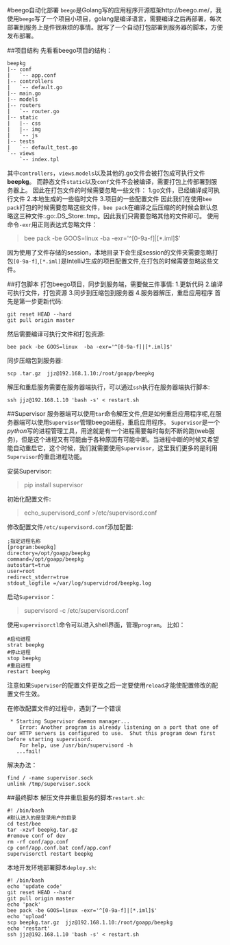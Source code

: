 #beego自动化部署
`beego`是Golang写的应用程序开源框架http://beego.me/，我使用`beego`写了一个项目小项目，golang是编译语言，需要编译之后再部署，每次部署到服务上是件很麻烦的事情。就写了一个自动打包部署到服务器的脚本，方便发布部署。

##项目结构
先看看beego项目的结构：
```
beepkg
|-- conf
|   `-- app.conf
|-- controllers
|   `-- default.go
|-- main.go
|-- models
|-- routers
|   `-- router.go
|-- static
|   |-- css
|   |-- img
|   `-- js
|-- tests
|   `-- default_test.go
`-- views
    `-- index.tpl  
```
其中`controllers`，`views`.`models`以及其他的.go文件会被打包成可执行文件**beepkg**。
而静态文件`static`以及`conf`文件不会被编译，需要打包上传部署到服务器上。
因此在打包文件的时候需要忽略一些文件：
	1.go文件，已经编译成可执行文件
	2.本地生成的一些临时文件
	3.项目的一些配置文件
因此我们在使用`bee pack`打包的时候需要忽略这些文件，`bee pack`在编译之后压缩的的时候会默认忽略这三种文件:.go:.DS_Store:.tmp。因此我们只需要忽略其他的文件即可。
使用命令`-exr`用正则表达式忽略文件：
>bee pack -be GOOS=linux -ba -exr='^[0-9a-f]|[*.iml]$'

因为使用了文件存储的session，本地目录下会生成session的文件夹需要忽略打包`[0-9a-f]`,`[*.iml]`是IntelliJ生成的项目配置文件,在打包的时候需要忽略这些文件。


##打包脚本
打包beego项目，同步到服务端，需要做三件事情:
	1.更新代码
	2.编译可执行文件，打包资源
	3.同步到压缩包到服务器
    4.服务器解压，重启应用程序
首先是第一步更新代码:
```
git reset HEAD --hard
git pull origin master
```
然后需要编译可执行文件和打包资源:
```
bee pack -be GOOS=linux  -ba -exr='^[0-9a-f]|[*.iml]$'
```
同步压缩包到服务器:
```
scp .tar.gz  jjz@192.168.1.10:/root/goapp/beepkg

```
解压和重启服务需要在服务器端执行，可以通过`ssh`执行在服务器端执行脚本:
```
ssh jjz@192.168.1.10 'bash -s' < restart.sh
```

##Supervisor
服务器端可以使用`tar`命令解压文件,但是如何重启应用程序呢,在服务器端可以使用`Supervisor`管理beego进程，重启应用程序。
`Supervisor`是一个*python*写的进程管理工具，用途就是有一个进程需要每时每刻不断的跑(web服务)，但是这个进程又有可能由于各种原因有可能中断。当进程中断的时候又希望能自动重启它，这个时候，我们就需要使用`Supervisor`，这里我们更多的是利用`Supervisor`的重启进程功能。

安装Supervisor:
>pip install supervisor

初始化配置文件:
>echo_supervisord_conf >/etc/supervisord.conf

修改配置文件`/etc/supervisord.conf`添加配置:
```
;指定进程名称
[program:beepkg]
directory=/opt/goapp/beepkg
command=/opt/goapp/beepkg
autostart=true
user=root
redirect_stderr=true
stdout_logfile =/var/log/supervidrod/beepkg.log
```
启动`Supervisor`：
>supervisord -c /etc/supervisord.conf

使用`supervisorctl`命令可以进入shell界面，管理`program`。
比如：
```
#启动进程
strat beepkg
#停止进程
stop beepkg
#重启进程
restart beepkg
```
注意如果`Supervisor`的配置文件更改之后一定要使用`reload`才能使配置修改的配置文件生效。

在修改配置文件的过程中，遇到了一个错误
```
 * Starting Supervisor daemon manager...
    Error: Another program is already listening on a port that one of our HTTP servers is configured to use.  Shut this program down first before starting supervisord.
    For help, use /usr/bin/supervisord -h
   ...fail!
```
解决办法：
```
find / -name supervisor.sock
unlink /tmp/supervisor.sock
```
##最终脚本
解压文件并重启服务的脚本`restart.sh`:
```
#! /bin/bash
#默认进入的是登录用户的目录
cd test/bee
tar -xzvf beepkg.tar.gz
#remove conf of dev
rm -rf conf/app.conf
cp conf/app.conf.bat conf/app.conf
supervisorctl restart beepkg
```

本地开发环境部署脚本`deploy.sh`:
```
#! /bin/bash
echo 'update code'
git reset HEAD --hard
git pull origin master
echo 'pack'
bee pack -be GOOS=linux -exr='^[0-9a-f]|[*.iml]$'
echo 'upload'
scp beepkg.tar.gz  jjz@192.168.1.10:/root/goapp/beepkg
echo 'restart'
ssh jjz@192.168.1.10 'bash -s' < restart.sh
```


